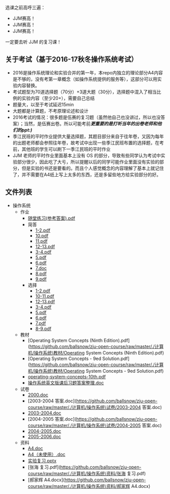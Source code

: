选课之前高呼三遍：

- JJM赛高！
- JJM赛高！
- JJM赛高！

一定要去听 JJM 的复习课！

## 关于考试（基于2016-17秋冬操作系统考试）
- 2016是操作系统理论和实验合并的第一年，本repo内独立的理论部分A4内容是不够的，没有考第一章概念（如操作系统提供的服务等），这部分可以用实验内容替换。
- 考试题型为70道选择题（70分）+3道大题（30分），选择题中混入了相当比例的实验内容（至少20+），需要自己总结
- 题量大，以至于考试延迟15min
- 大题都是计算题，不考原理论述和设计
- 2016考试的情况：很多题是伍赛的复习题（虽然他自己也没讲过，所以也没答案）；当然，是伍赛出卷。所以可能考前***更重要的是打听当年的出卷老师和他们的ppt:)***
- 季江民班的平时作业提供大量选择题，其题目部分来自于往年卷，又因为每年的出题老师都会参照往年卷，故考试中出现一些季江民班布置的选择题，在考前，其他班的学生可以刷下一季江民班的平时作业
 - JJM 老师的平时作业里面基本上没有 OS 的部分，导致有些同学认为考试中实验部分很少，因此吃了大亏，所以提醒以后的同学可能作业里面没有实验的部分，但是实验的书还是要看的。而且个人感觉概念的内容理解了基本上就记住了，并不需要在A4纸上写上太多的东西，还是多留些地方给实验部分的好。


## 文件列表

- 操作系统
    - 作业
        - [随堂练习(参考答案).pdf](https://github.com/ballsnow/zju-open-course/raw/master/./计算机/操作系统\作业/随堂练习(参考答案).pdf)
        - 简答
            - [1-2.pdf](https://github.com/ballsnow/zju-open-course/raw/master/./计算机/操作系统\作业\简答/1-2.pdf)
            - [10.pdf](https://github.com/ballsnow/zju-open-course/raw/master/./计算机/操作系统\作业\简答/10.pdf)
            - [11.pdf](https://github.com/ballsnow/zju-open-course/raw/master/./计算机/操作系统\作业\简答/11.pdf)
            - [12-13.pdf](https://github.com/ballsnow/zju-open-course/raw/master/./计算机/操作系统\作业\简答/12-13.pdf)
            - [3-4.pdf](https://github.com/ballsnow/zju-open-course/raw/master/./计算机/操作系统\作业\简答/3-4.pdf)
            - [5.pdf](https://github.com/ballsnow/zju-open-course/raw/master/./计算机/操作系统\作业\简答/5.pdf)
            - [6.pdf](https://github.com/ballsnow/zju-open-course/raw/master/./计算机/操作系统\作业\简答/6.pdf)
            - [7.doc](https://github.com/ballsnow/zju-open-course/raw/master/./计算机/操作系统\作业\简答/7.doc)
            - [8.pdf](https://github.com/ballsnow/zju-open-course/raw/master/./计算机/操作系统\作业\简答/8.pdf)
            - [9.pdf](https://github.com/ballsnow/zju-open-course/raw/master/./计算机/操作系统\作业\简答/9.pdf)
        - 选择
            - [1-2.pdf](https://github.com/ballsnow/zju-open-course/raw/master/./计算机/操作系统\作业\选择/1-2.pdf)
            - [10-11.pdf](https://github.com/ballsnow/zju-open-course/raw/master/./计算机/操作系统\作业\选择/10-11.pdf)
            - [12-13.pdf](https://github.com/ballsnow/zju-open-course/raw/master/./计算机/操作系统\作业\选择/12-13.pdf)
            - [3-4.pdf](https://github.com/ballsnow/zju-open-course/raw/master/./计算机/操作系统\作业\选择/3-4.pdf)
            - [5.pdf](https://github.com/ballsnow/zju-open-course/raw/master/./计算机/操作系统\作业\选择/5.pdf)
            - [6.pdf](https://github.com/ballsnow/zju-open-course/raw/master/./计算机/操作系统\作业\选择/6.pdf)
            - [7.pdf](https://github.com/ballsnow/zju-open-course/raw/master/./计算机/操作系统\作业\选择/7.pdf)
            - [8-9.pdf](https://github.com/ballsnow/zju-open-course/raw/master/./计算机/操作系统\作业\选择/8-9.pdf)
    - 教材
        - [Operating System Concepts (Ninth Edition).pdf](https://github.com/ballsnow/zju-open-course/raw/master/./计算机/操作系统\教材/Operating System Concepts (Ninth Edition).pdf)
        - [Operating System Concepts - 9ed Solution.pdf](https://github.com/ballsnow/zju-open-course/raw/master/./计算机/操作系统\教材/Operating System Concepts - 9ed Solution.pdf)
        - [operating-system-concepts-10th.pdf](https://github.com/ballsnow/zju-open-course/raw/master/./计算机/操作系统\教材/operating-system-concepts-10th.pdf)
        - [操作系统英文版课后习题答案整理.doc](https://github.com/ballsnow/zju-open-course/raw/master/./计算机/操作系统\教材/操作系统英文版课后习题答案整理.doc)
    - 试卷
        - [2000.doc](https://github.com/ballsnow/zju-open-course/raw/master/./计算机/操作系统\试卷/2000.doc)
        - [2003-2004 答案.doc](https://github.com/ballsnow/zju-open-course/raw/master/./计算机/操作系统\试卷/2003-2004 答案.doc)
        - [2003-2004.doc](https://github.com/ballsnow/zju-open-course/raw/master/./计算机/操作系统\试卷/2003-2004.doc)
        - [2004-2005 答案.doc](https://github.com/ballsnow/zju-open-course/raw/master/./计算机/操作系统\试卷/2004-2005 答案.doc)
        - [2004-2005.doc](https://github.com/ballsnow/zju-open-course/raw/master/./计算机/操作系统\试卷/2004-2005.doc)
        - [2005-2006.doc](https://github.com/ballsnow/zju-open-course/raw/master/./计算机/操作系统\试卷/2005-2006.doc)
    - 资料
        - [A4.doc](https://github.com/ballsnow/zju-open-course/raw/master/./计算机/操作系统\资料/A4.doc)
        - [A4（未使用）.doc](https://github.com/ballsnow/zju-open-course/raw/master/./计算机/操作系统\资料/A4（未使用）.doc)
        - [实验复习.pptx](https://github.com/ballsnow/zju-open-course/raw/master/./计算机/操作系统\资料/实验复习.pptx)
        - [张海 复习.pdf](https://github.com/ballsnow/zju-open-course/raw/master/./计算机/操作系统\资料/张海 复习.pdf)
        - [郝家辉 A4.docx](https://github.com/ballsnow/zju-open-course/raw/master/./计算机/操作系统\资料/郝家辉 A4.docx)

